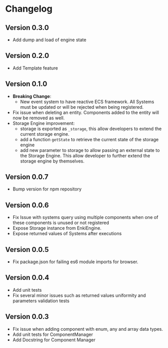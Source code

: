 # Changelog

## Version 0.3.0

* Add dump and load of engine state

## Version 0.2.0

* Add Template feature

## Version 0.1.0

* __Breaking Change__:
    * New event system to have reactive ECS framework. All Systems must be updated or will be rejected when being registered.
* Fix issue when deleting an entity. Components added to the entity will now be removed as well.
* Storage Engine improvement:
    * storage is exported as `_storage`, this allow developers to extend the current storage engine.
    * add a function `getState` to retrieve the current state of the storage engine
    * add new parameter to storage to allow passing an external state to the Storage Engine. This allow developer to further extend the storage engine by themselves.  

## Version 0.0.7

* Bump version for npm repository

## Version 0.0.6

* Fix Issue with systems query using multiple components when one of these components is unused or not registered
* Expose Storage instance from EnkiEngine. 
* Expose returned values of Systems after executions 

## Version 0.0.5

* Fix package.json for failing es6 module imports for browser.

## Version 0.0.4

* Add unit tests
* Fix several minor issues such as returned values uniformity and parameters validation tests

## Version 0.0.3

* Fix issue when adding component with enum, any and array data types.
* Add unit tests for ComponentManager
* Add Docstring for Component Manager